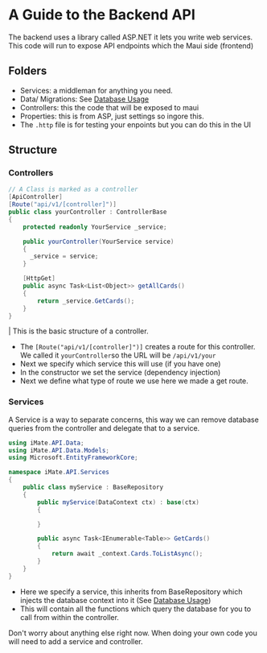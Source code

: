 # A Guide to the Backend API
The backend uses a library called ASP.NET it lets you write web services. This code will run to expose API endpoints which the Maui side (frontend)

## Folders
- Services: a middleman for anything you need.
- Data/ Migrations: See [Database Usage](DatabaseUsage.md)
- Controllers: this the code that will be exposed to maui
- Properties: this is from ASP, just settings so ingore this.
- The `.http` file is for testing your enpoints but you can do this in the UI

## Structure 
### Controllers
```cs
// A Class is marked as a controller
[ApiController]
[Route("api/v1/[controller]")]
public class yourController : ControllerBase
{
    protected readonly YourService _service;

    public yourController(YourService service)
    {
      _service = service;
    }

    [HttpGet]
    public async Task<List<Object>> getAllCards()
    {
        return _service.GetCards();
    }
}
```
| This is the basic structure of a controller.
- The `[Route("api/v1/[controller]")]` creates a route for this controller. We called it `yourController`so the URL will be `/api/v1/your`
- Next we specify which service this will use (if you have one)
- In the constructor we set the service (dependency injection)
- Next we define what type of route we use here we made a get route.

### Services
A Service is a way to separate concerns, this way we can remove database queries from the controller and delegate that to a service. 
```cs
using iMate.API.Data;
using iMate.API.Data.Models;
using Microsoft.EntityFrameworkCore;

namespace iMate.API.Services
{
    public class myService : BaseRepository
    {
        public myService(DataContext ctx) : base(ctx)
        {

        }

        public async Task<IEnumerable<Table>> GetCards()
        {
            return await _context.Cards.ToListAsync();
        }
    }
}
```
- Here we specify a service, this inherits from BaseRepository which injects the database context into it (See [Database Usage](DatabaseUsage.md))
- This will contain all the functions which query the database for you to call from within the controller.

Don't worry about anything else right now. When doing your own code you will need to add a service and controller.
  
